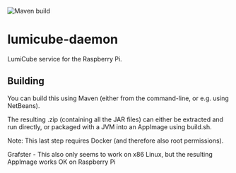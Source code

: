 ![Maven build](https://github.com/abstractfoundry/lumicube-daemon/actions/workflows/maven-package.yml/badge.svg)

# lumicube-daemon

LumiCube service for the Raspberry Pi.

## Building

You can build this using Maven (either from the command-line, or e.g. using NetBeans).

The resulting .zip (containing all the JAR files) can either be extracted and run directly, or packaged with a JVM into an AppImage using build.sh.

Note: This last step requires Docker (and therefore also root permissions).

Grafster - This also only seems to work on x86 Linux, but the resulting AppImage works OK on Raspberry Pi
